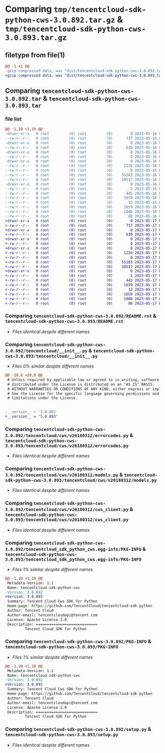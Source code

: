 # Comparing `tmp/tencentcloud-sdk-python-cws-3.0.892.tar.gz` & `tmp/tencentcloud-sdk-python-cws-3.0.893.tar.gz`

## filetype from file(1)

```diff
@@ -1 +1 @@
-gzip compressed data, was "dist/tencentcloud-sdk-python-cws-3.0.892.tar", last modified: Tue May 16 00:33:51 2023, max compression
+gzip compressed data, was "dist/tencentcloud-sdk-python-cws-3.0.893.tar", last modified: Wed May 17 03:28:32 2023, max compression
```

## Comparing `tencentcloud-sdk-python-cws-3.0.892.tar` & `tencentcloud-sdk-python-cws-3.0.893.tar`

### file list

```diff
@@ -1,19 +1,19 @@
-drwxr-xr-x   0 root         (0) root         (0)        0 2023-05-16 00:33:51.000000 tencentcloud-sdk-python-cws-3.0.892/
--rw-r--r--   0 root         (0) root         (0)      737 2023-05-16 00:33:51.000000 tencentcloud-sdk-python-cws-3.0.892/README.rst
-drwxr-xr-x   0 root         (0) root         (0)        0 2023-05-16 00:33:51.000000 tencentcloud-sdk-python-cws-3.0.892/tencentcloud/
--rw-r--r--   0 root         (0) root         (0)      630 2023-05-16 00:33:51.000000 tencentcloud-sdk-python-cws-3.0.892/tencentcloud/__init__.py
-drwxr-xr-x   0 root         (0) root         (0)        0 2023-05-16 00:33:51.000000 tencentcloud-sdk-python-cws-3.0.892/tencentcloud/cws/
--rw-r--r--   0 root         (0) root         (0)        0 2023-05-16 00:33:51.000000 tencentcloud-sdk-python-cws-3.0.892/tencentcloud/cws/__init__.py
-drwxr-xr-x   0 root         (0) root         (0)        0 2023-05-16 00:33:51.000000 tencentcloud-sdk-python-cws-3.0.892/tencentcloud/cws/v20180312/
--rw-r--r--   0 root         (0) root         (0)     1228 2023-05-16 00:33:51.000000 tencentcloud-sdk-python-cws-3.0.892/tencentcloud/cws/v20180312/errorcodes.py
--rw-r--r--   0 root         (0) root         (0)        0 2023-05-16 00:33:51.000000 tencentcloud-sdk-python-cws-3.0.892/tencentcloud/cws/v20180312/__init__.py
--rw-r--r--   0 root         (0) root         (0)    55263 2023-05-16 00:33:51.000000 tencentcloud-sdk-python-cws-3.0.892/tencentcloud/cws/v20180312/models.py
--rw-r--r--   0 root         (0) root         (0)    18517 2023-05-16 00:33:51.000000 tencentcloud-sdk-python-cws-3.0.892/tencentcloud/cws/v20180312/cws_client.py
-drwxr-xr-x   0 root         (0) root         (0)        0 2023-05-16 00:33:51.000000 tencentcloud-sdk-python-cws-3.0.892/tencentcloud_sdk_python_cws.egg-info/
--rw-r--r--   0 root         (0) root         (0)        1 2023-05-16 00:33:51.000000 tencentcloud-sdk-python-cws-3.0.892/tencentcloud_sdk_python_cws.egg-info/dependency_links.txt
--rw-r--r--   0 root         (0) root         (0)      445 2023-05-16 00:33:51.000000 tencentcloud-sdk-python-cws-3.0.892/tencentcloud_sdk_python_cws.egg-info/SOURCES.txt
--rw-r--r--   0 root         (0) root         (0)     1659 2023-05-16 00:33:51.000000 tencentcloud-sdk-python-cws-3.0.892/tencentcloud_sdk_python_cws.egg-info/PKG-INFO
--rw-r--r--   0 root         (0) root         (0)       13 2023-05-16 00:33:51.000000 tencentcloud-sdk-python-cws-3.0.892/tencentcloud_sdk_python_cws.egg-info/top_level.txt
--rw-r--r--   0 root         (0) root         (0)     1659 2023-05-16 00:33:51.000000 tencentcloud-sdk-python-cws-3.0.892/PKG-INFO
--rw-r--r--   0 root         (0) root         (0)     1006 2023-05-16 00:33:51.000000 tencentcloud-sdk-python-cws-3.0.892/setup.py
--rw-r--r--   0 root         (0) root         (0)       88 2023-05-16 00:33:51.000000 tencentcloud-sdk-python-cws-3.0.892/setup.cfg
+drwxr-xr-x   0 root         (0) root         (0)        0 2023-05-17 03:28:32.000000 tencentcloud-sdk-python-cws-3.0.893/
+-rw-r--r--   0 root         (0) root         (0)      737 2023-05-17 03:28:31.000000 tencentcloud-sdk-python-cws-3.0.893/README.rst
+drwxr-xr-x   0 root         (0) root         (0)        0 2023-05-17 03:28:32.000000 tencentcloud-sdk-python-cws-3.0.893/tencentcloud/
+-rw-r--r--   0 root         (0) root         (0)      630 2023-05-17 03:28:31.000000 tencentcloud-sdk-python-cws-3.0.893/tencentcloud/__init__.py
+drwxr-xr-x   0 root         (0) root         (0)        0 2023-05-17 03:28:32.000000 tencentcloud-sdk-python-cws-3.0.893/tencentcloud/cws/
+-rw-r--r--   0 root         (0) root         (0)        0 2023-05-17 03:28:31.000000 tencentcloud-sdk-python-cws-3.0.893/tencentcloud/cws/__init__.py
+drwxr-xr-x   0 root         (0) root         (0)        0 2023-05-17 03:28:32.000000 tencentcloud-sdk-python-cws-3.0.893/tencentcloud/cws/v20180312/
+-rw-r--r--   0 root         (0) root         (0)     1228 2023-05-17 03:28:31.000000 tencentcloud-sdk-python-cws-3.0.893/tencentcloud/cws/v20180312/errorcodes.py
+-rw-r--r--   0 root         (0) root         (0)        0 2023-05-17 03:28:31.000000 tencentcloud-sdk-python-cws-3.0.893/tencentcloud/cws/v20180312/__init__.py
+-rw-r--r--   0 root         (0) root         (0)    55263 2023-05-17 03:28:31.000000 tencentcloud-sdk-python-cws-3.0.893/tencentcloud/cws/v20180312/models.py
+-rw-r--r--   0 root         (0) root         (0)    18517 2023-05-17 03:28:31.000000 tencentcloud-sdk-python-cws-3.0.893/tencentcloud/cws/v20180312/cws_client.py
+drwxr-xr-x   0 root         (0) root         (0)        0 2023-05-17 03:28:32.000000 tencentcloud-sdk-python-cws-3.0.893/tencentcloud_sdk_python_cws.egg-info/
+-rw-r--r--   0 root         (0) root         (0)        1 2023-05-17 03:28:32.000000 tencentcloud-sdk-python-cws-3.0.893/tencentcloud_sdk_python_cws.egg-info/dependency_links.txt
+-rw-r--r--   0 root         (0) root         (0)      445 2023-05-17 03:28:32.000000 tencentcloud-sdk-python-cws-3.0.893/tencentcloud_sdk_python_cws.egg-info/SOURCES.txt
+-rw-r--r--   0 root         (0) root         (0)     1659 2023-05-17 03:28:32.000000 tencentcloud-sdk-python-cws-3.0.893/tencentcloud_sdk_python_cws.egg-info/PKG-INFO
+-rw-r--r--   0 root         (0) root         (0)       13 2023-05-17 03:28:32.000000 tencentcloud-sdk-python-cws-3.0.893/tencentcloud_sdk_python_cws.egg-info/top_level.txt
+-rw-r--r--   0 root         (0) root         (0)     1659 2023-05-17 03:28:32.000000 tencentcloud-sdk-python-cws-3.0.893/PKG-INFO
+-rw-r--r--   0 root         (0) root         (0)     1006 2023-05-17 03:28:31.000000 tencentcloud-sdk-python-cws-3.0.893/setup.py
+-rw-r--r--   0 root         (0) root         (0)       88 2023-05-17 03:28:32.000000 tencentcloud-sdk-python-cws-3.0.893/setup.cfg
```

### Comparing `tencentcloud-sdk-python-cws-3.0.892/README.rst` & `tencentcloud-sdk-python-cws-3.0.893/README.rst`

 * *Files identical despite different names*

### Comparing `tencentcloud-sdk-python-cws-3.0.892/tencentcloud/__init__.py` & `tencentcloud-sdk-python-cws-3.0.893/tencentcloud/__init__.py`

 * *Files 0% similar despite different names*

```diff
@@ -10,8 +10,8 @@
 # Unless required by applicable law or agreed to in writing, software
 # distributed under the License is distributed on an "AS IS" BASIS,
 # WITHOUT WARRANTIES OR CONDITIONS OF ANY KIND, either express or implied.
 # See the License for the specific language governing permissions and
 # limitations under the License.
 
 
-__version__ = '3.0.892'
+__version__ = '3.0.893'
```

### Comparing `tencentcloud-sdk-python-cws-3.0.892/tencentcloud/cws/v20180312/errorcodes.py` & `tencentcloud-sdk-python-cws-3.0.893/tencentcloud/cws/v20180312/errorcodes.py`

 * *Files identical despite different names*

### Comparing `tencentcloud-sdk-python-cws-3.0.892/tencentcloud/cws/v20180312/models.py` & `tencentcloud-sdk-python-cws-3.0.893/tencentcloud/cws/v20180312/models.py`

 * *Files identical despite different names*

### Comparing `tencentcloud-sdk-python-cws-3.0.892/tencentcloud/cws/v20180312/cws_client.py` & `tencentcloud-sdk-python-cws-3.0.893/tencentcloud/cws/v20180312/cws_client.py`

 * *Files identical despite different names*

### Comparing `tencentcloud-sdk-python-cws-3.0.892/tencentcloud_sdk_python_cws.egg-info/PKG-INFO` & `tencentcloud-sdk-python-cws-3.0.893/tencentcloud_sdk_python_cws.egg-info/PKG-INFO`

 * *Files 1% similar despite different names*

```diff
@@ -1,10 +1,10 @@
 Metadata-Version: 1.1
 Name: tencentcloud-sdk-python-cws
-Version: 3.0.892
+Version: 3.0.893
 Summary: Tencent Cloud Cws SDK for Python
 Home-page: https://github.com/TencentCloud/tencentcloud-sdk-python
 Author: Tencent Cloud
 Author-email: tencentcloudapi@tencent.com
 License: Apache License 2.0
 Description: ============================
         Tencent Cloud SDK for Python
```

### Comparing `tencentcloud-sdk-python-cws-3.0.892/PKG-INFO` & `tencentcloud-sdk-python-cws-3.0.893/PKG-INFO`

 * *Files 1% similar despite different names*

```diff
@@ -1,10 +1,10 @@
 Metadata-Version: 1.1
 Name: tencentcloud-sdk-python-cws
-Version: 3.0.892
+Version: 3.0.893
 Summary: Tencent Cloud Cws SDK for Python
 Home-page: https://github.com/TencentCloud/tencentcloud-sdk-python
 Author: Tencent Cloud
 Author-email: tencentcloudapi@tencent.com
 License: Apache License 2.0
 Description: ============================
         Tencent Cloud SDK for Python
```

### Comparing `tencentcloud-sdk-python-cws-3.0.892/setup.py` & `tencentcloud-sdk-python-cws-3.0.893/setup.py`

 * *Files identical despite different names*

